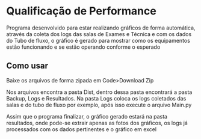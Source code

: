 <h1>Qualificação de Performance</h1>
<p>Programa desenvolvido para estar realizando gráficos de forma automática, através da coleta dos logs das salas de Exames e Técnica e com os dados do Tubo de fluxo, o gráfico é gerado para mostrar como os equipamentos estão funcionando e se estão operando conforme o esperado</p>

<h2>Como usar</h2>
<p>Baixe os arquivos de forma zipada em Code>Download Zip</p>

<p>Nos arquivos encontra a pasta Dist, dentro dessa pasta encontrará a pasta Backup, Logs e Resultados. Na pasta Logs coloca os logs coletados das salas e do tubo de fluxo por exemplo, após isso execute o arquivo Main.py</p>
<p>Assim que o programa finalizar, o gráfico gerado estará na pasta resultados, onde pode-se extrair apenas as fotos dos gráficos, os logs já processados com os dados pertinentes e o gráfico em excel</p>
